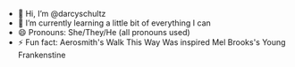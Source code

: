 - 👋 Hi, I’m @darcyschultz
- 🌱 I’m currently learning a little bit of everything I can 
- 😄 Pronouns: She/They/He (all pronouns used)
- ⚡ Fun fact: Aerosmith's Walk This Way Was inspired Mel Brooks's Young Frankenstine 

<!---
darcyschultz/darcyschultz is a ✨ special ✨ repository because its `README.md` (this file) appears on your GitHub profile.
You can click the Preview link to take a look at your changes.
--->
